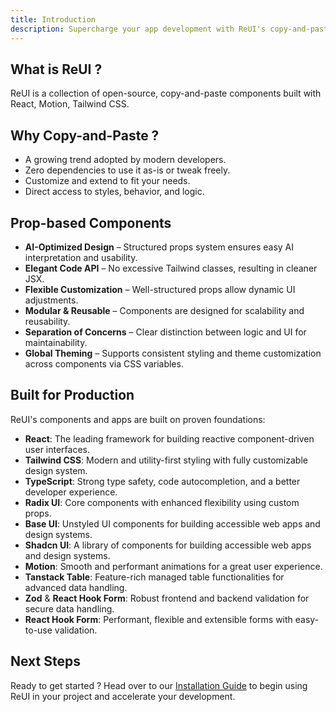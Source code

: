```yaml
---
title: Introduction
description: Supercharge your app development with ReUI's copy-and-paste components and layouts, powered by React, Radix UI, Base UI, Motion and styled with Tailwind CSS.
---
```


## What is ReUI ?

ReUI is a collection of open-source, copy-and-paste components built with React, Motion, Tailwind CSS.

## Why Copy-and-Paste ?

- A growing trend adopted by modern developers.
- Zero dependencies to use it as-is or tweak freely.
- Customize and extend to fit your needs.
- Direct access to styles, behavior, and logic.

## Prop-based Components

- **AI-Optimized Design** – Structured props system ensures easy AI interpretation and usability.
- **Elegant Code API** – No excessive Tailwind classes, resulting in cleaner JSX.
- **Flexible Customization** – Well-structured props allow dynamic UI adjustments.
- **Modular & Reusable** – Components are designed for scalability and reusability.
- **Separation of Concerns** – Clear distinction between logic and UI for maintainability.
- **Global Theming** – Supports consistent styling and theme customization across components via CSS variables.

## Built for Production

ReUI's components and apps are built on proven foundations:

- **React**: The leading framework for building reactive component-driven user interfaces.
- **Tailwind CSS**: Modern and utility-first styling with fully customizable design system.
- **TypeScript**: Strong type safety, code autocompletion, and a better developer experience.
- **Radix UI**: Core components with enhanced flexibility using custom props.
- **Base UI**: Unstyled UI components for building accessible web apps and design systems.
- **Shadcn UI**: A library of components for building accessible web apps and design systems.
- **Motion**: Smooth and performant animations for a great user experience.
- **Tanstack Table**: Feature-rich managed table functionalities for advanced data handling.
- **Zod** & **React Hook Form**: Robust frontend and backend validation for secure data handling.
- **React Hook Form**: Performant, flexible and extensible forms with easy-to-use validation.

## Next Steps

Ready to get started ? Head over to our [Installation Guide](/docs/installation) to begin using
ReUI in your project and accelerate your development.
